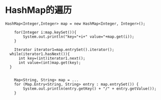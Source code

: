HashMap的遍历
===

    HashMap<Integer,Integer> map = new HashMap<Integer, Integer>();

        for(Integer i:map.keySet()){
            System.out.println("key="+i+" value="+map.get(i));
        }

        Iterator iterator1=map.entrySet().iterator();
      while(iterator1.hasNext()){
          int key=(int)iterator1.next();
          int value=(int)map.get(key);
      }


        Map<String, String> map = ...
        for (Map.Entry<String, String> entry : map.entrySet()) {
            System.out.println(entry.getKey() + "/" + entry.getValue());
        }

